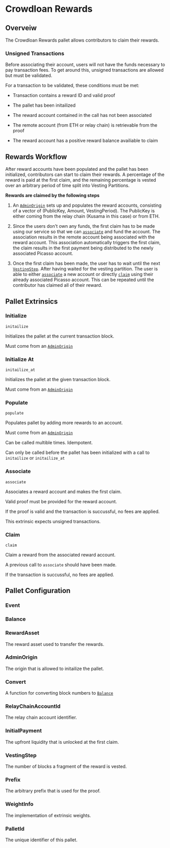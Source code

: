 # Crowdloan Rewards

## Overveiw

The Crowdloan Rewards pallet allows contributors to claim their rewards.

### Unsigned Transactions

Before associating their account, users will not have the funds necessary to pay 
transaction fees. To get around this, unsigned transactions are allowed but must 
be validated.

For a transaction to be validated, these conditions must be met:

* Transaction contains a reward ID and valid proof

* The pallet has been initailized

* The reward account contained in the call has not been associated

* The remote account (from ETH or relay chain) is retrievable from the proof

* The reward account has a positive reward balance availiable to claim

## Rewards Workflow

After reward accounts have been populated and the pallet has been initialized, 
contributors can start to claim their rewards. A percentage of the reward is 
paid at the first claim, and the remaining percentage is vested over an 
arbitrary period of time split into Vesting Partitions.

**Rewards are claimed by the following steps**

1. An [`AdminOrigin`](#adminorigin) sets up and populates the reward accounts, 
  consisting of a vector of (PublicKey, Amount, VestingPeriod). The PublicKey is 
  either coming from the relay chain (Kusama in this case) or from ETH.

2. Since the users don't own any funds, the first claim has to be made using our 
  service so that we can [`associate`](#associate) and fund the account. The 
  association results in the remote account being associated with the reward 
  account. This association automatically triggers the first claim, the claim 
  results in the first payment being distributed to the newly associated Picasso 
  account.

3. Once the first claim has been made, the user has to wait until the next 
  [`VestingStep`](#vestingstep). After having waited for the vesting partition. 
  The user is able to either [`associate`](#associate) a new account or directly 
  [`claim`](#claim) using their already associated Picasso account. This can be 
  repeated until the contributor has claimed all of their reward.

## Pallet Extrinsics

### Initialize

`initailize`

Initializes the pallet at the current transaction block.

Must come from an [`AdminOrigin`](#adminorigin)

### Initialize At

`initailize_at`

Initializes the pallet at the given transaction block.

Must come from an [`AdminOrigin`](#adminorigin)

### Populate 

`populate`

Populates pallet by adding more rewards to an account.

Must come from an [`AdminOrigin`](#adminorigin)

Can be called multible times. Idempotent.

Can only be called before the pallet has been initialized with a call to 
`initailize` or `initailize_at`

### Associate

`associate`

Associates a reward account and makes the first claim.

Valid proof must be provided for the reward account.

If the proof is valid and the transaction is succussful, no fees are applied.

This extrinsic expects unsigned transactions.

### Claim

`claim`

Claim a reward from the associated reward account.

A previous call to `associate` should have been made.

If the transaction is succussful, no fees are applied.

## Pallet Configuration

### Event

### Balance

### RewardAsset

The reward asset used to transfer the rewards.

### AdminOrigin

The origin that is allowed to initailize the pallet.

### Convert

A function for converting block numbers to [`Balance`](#balace)

### RelayChainAccountId

The relay chain account identifier.

### InitialPayment

The upfront liquidity that is unlocked at the first claim.

### VestingStep

The number of blocks a fragment of the reward is vested.

### Prefix

The arbitrary prefix that is used for the proof.

### WeightInfo 

The implementation of extrinsic weights.

### PalletId

The unique identifier of this pallet.
